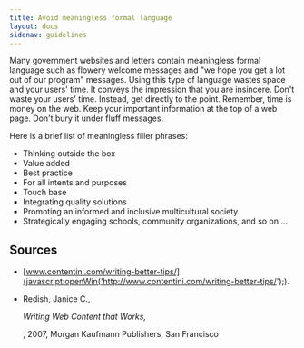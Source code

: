 ```yaml
---
title: Avoid meaningless formal language
layout: docs
sidenav: guidelines
---
```


Many government websites and letters contain meaningless formal language such as flowery welcome messages and "we hope you get a lot out of our program" messages. Using this type of language wastes space and your users' time. It conveys the impression that you are insincere. Don't waste your users' time. Instead, get directly to the point. Remember, time is money on the web. Keep your important information at the top of a web page. Don't bury it under fluff messages.

Here is a brief list of meaningless filler phrases:

- Thinking outside the box
- Value added
- Best practice
- For all intents and purposes
- Touch base
- Integrating quality solutions
- Promoting an informed and inclusive multicultural society
- Strategically engaging schools, community organizations, and so on ...

## Sources

- [www.contentini.com/writing-better-tips/](javascript:openWin('http://www.contentini.com/writing-better-tips/');).

- Redish, Janice C.,

  <cite>Writing Web Content that Works,</cite>

  , 2007, Morgan Kaufmann Publishers, San Francisco
